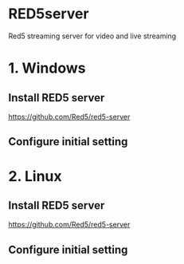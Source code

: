 # RED5server
Red5 streaming server for video and live streaming

# 1. Windows

## Install RED5 server
https://github.com/Red5/red5-server

## Configure initial setting

# 2. Linux

## Install RED5 server
https://github.com/Red5/red5-server

## Configure initial setting
